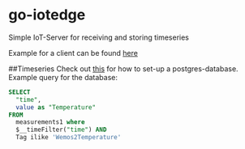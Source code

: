 # go-iotedge
Simple IoT-Server for receiving and storing timeseries

Example for a client can be found [here](https://github.com/pat-rohn/wemos-d1-lite)

##Timeseries
Check out [this](https://github.com/pat-rohn/timeseries) for how to set-up a postgres-database. Example query for the database:
```SQL
SELECT
  "time",
  value as "Temperature"
FROM
  measurements1 where 
  $__timeFilter("time") AND
  Tag ilike 'Wemos2Temperature'
```
